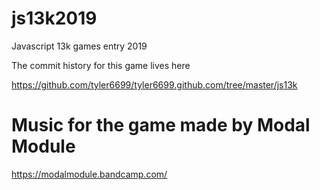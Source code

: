 # js13k2019
Javascript 13k games entry 2019

The commit history for this game lives here

https://github.com/tyler6699/tyler6699.github.com/tree/master/js13k

# Music for the game made by Modal Module

https://modalmodule.bandcamp.com/
